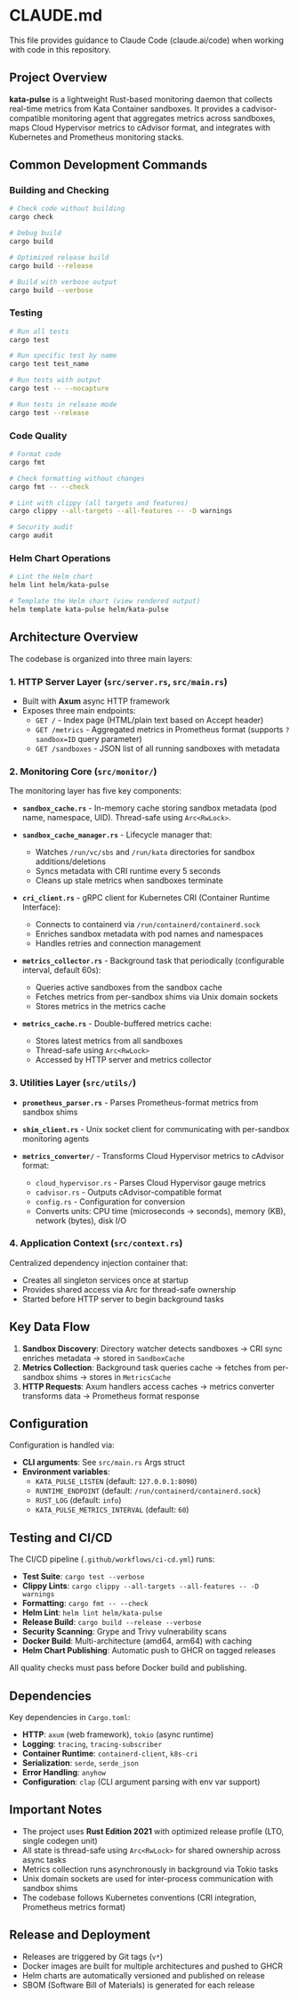# CLAUDE.md

This file provides guidance to Claude Code (claude.ai/code) when working with code in this repository.

## Project Overview

**kata-pulse** is a lightweight Rust-based monitoring daemon that collects real-time metrics from Kata Container sandboxes. It provides a cadvisor-compatible monitoring agent that aggregates metrics across sandboxes, maps Cloud Hypervisor metrics to cAdvisor format, and integrates with Kubernetes and Prometheus monitoring stacks.

## Common Development Commands

### Building and Checking

```bash
# Check code without building
cargo check

# Debug build
cargo build

# Optimized release build
cargo build --release

# Build with verbose output
cargo build --verbose
```

### Testing

```bash
# Run all tests
cargo test

# Run specific test by name
cargo test test_name

# Run tests with output
cargo test -- --nocapture

# Run tests in release mode
cargo test --release
```

### Code Quality

```bash
# Format code
cargo fmt

# Check formatting without changes
cargo fmt -- --check

# Lint with clippy (all targets and features)
cargo clippy --all-targets --all-features -- -D warnings

# Security audit
cargo audit
```

### Helm Chart Operations

```bash
# Lint the Helm chart
helm lint helm/kata-pulse

# Template the Helm chart (view rendered output)
helm template kata-pulse helm/kata-pulse
```

## Architecture Overview

The codebase is organized into three main layers:

### 1. **HTTP Server Layer** (`src/server.rs`, `src/main.rs`)
- Built with **Axum** async HTTP framework
- Exposes three main endpoints:
  - `GET /` - Index page (HTML/plain text based on Accept header)
  - `GET /metrics` - Aggregated metrics in Prometheus format (supports `?sandbox=ID` query parameter)
  - `GET /sandboxes` - JSON list of all running sandboxes with metadata

### 2. **Monitoring Core** (`src/monitor/`)
The monitoring layer has five key components:

- **`sandbox_cache.rs`** - In-memory cache storing sandbox metadata (pod name, namespace, UID). Thread-safe using `Arc<RwLock>`.

- **`sandbox_cache_manager.rs`** - Lifecycle manager that:
  - Watches `/run/vc/sbs` and `/run/kata` directories for sandbox additions/deletions
  - Syncs metadata with CRI runtime every 5 seconds
  - Cleans up stale metrics when sandboxes terminate

- **`cri_client.rs`** - gRPC client for Kubernetes CRI (Container Runtime Interface):
  - Connects to containerd via `/run/containerd/containerd.sock`
  - Enriches sandbox metadata with pod names and namespaces
  - Handles retries and connection management

- **`metrics_collector.rs`** - Background task that periodically (configurable interval, default 60s):
  - Queries active sandboxes from the sandbox cache
  - Fetches metrics from per-sandbox shims via Unix domain sockets
  - Stores metrics in the metrics cache

- **`metrics_cache.rs`** - Double-buffered metrics cache:
  - Stores latest metrics from all sandboxes
  - Thread-safe using `Arc<RwLock>`
  - Accessed by HTTP server and metrics collector

### 3. **Utilities Layer** (`src/utils/`)

- **`prometheus_parser.rs`** - Parses Prometheus-format metrics from sandbox shims

- **`shim_client.rs`** - Unix socket client for communicating with per-sandbox monitoring agents

- **`metrics_converter/`** - Transforms Cloud Hypervisor metrics to cAdvisor format:
  - `cloud_hypervisor.rs` - Parses Cloud Hypervisor gauge metrics
  - `cadvisor.rs` - Outputs cAdvisor-compatible format
  - `config.rs` - Configuration for conversion
  - Converts units: CPU time (microseconds → seconds), memory (KB), network (bytes), disk I/O

### 4. **Application Context** (`src/context.rs`)
Centralized dependency injection container that:
- Creates all singleton services once at startup
- Provides shared access via Arc for thread-safe ownership
- Started before HTTP server to begin background tasks

## Key Data Flow

1. **Sandbox Discovery**: Directory watcher detects sandboxes → CRI sync enriches metadata → stored in `SandboxCache`
2. **Metrics Collection**: Background task queries cache → fetches from per-sandbox shims → stores in `MetricsCache`
3. **HTTP Requests**: Axum handlers access caches → metrics converter transforms data → Prometheus format response

## Configuration

Configuration is handled via:
- **CLI arguments**: See `src/main.rs` Args struct
- **Environment variables**:
  - `KATA_PULSE_LISTEN` (default: `127.0.0.1:8090`)
  - `RUNTIME_ENDPOINT` (default: `/run/containerd/containerd.sock`)
  - `RUST_LOG` (default: `info`)
  - `KATA_PULSE_METRICS_INTERVAL` (default: `60`)

## Testing and CI/CD

The CI/CD pipeline (`.github/workflows/ci-cd.yml`) runs:
- **Test Suite**: `cargo test --verbose`
- **Clippy Lints**: `cargo clippy --all-targets --all-features -- -D warnings`
- **Formatting**: `cargo fmt -- --check`
- **Helm Lint**: `helm lint helm/kata-pulse`
- **Release Build**: `cargo build --release --verbose`
- **Security Scanning**: Grype and Trivy vulnerability scans
- **Docker Build**: Multi-architecture (amd64, arm64) with caching
- **Helm Chart Publishing**: Automatic push to GHCR on tagged releases

All quality checks must pass before Docker build and publishing.

## Dependencies

Key dependencies in `Cargo.toml`:
- **HTTP**: `axum` (web framework), `tokio` (async runtime)
- **Logging**: `tracing`, `tracing-subscriber`
- **Container Runtime**: `containerd-client`, `k8s-cri`
- **Serialization**: `serde`, `serde_json`
- **Error Handling**: `anyhow`
- **Configuration**: `clap` (CLI argument parsing with env var support)

## Important Notes

- The project uses **Rust Edition 2021** with optimized release profile (LTO, single codegen unit)
- All state is thread-safe using `Arc<RwLock>` for shared ownership across async tasks
- Metrics collection runs asynchronously in background via Tokio tasks
- Unix domain sockets are used for inter-process communication with sandbox shims
- The codebase follows Kubernetes conventions (CRI integration, Prometheus metrics format)

## Release and Deployment

- Releases are triggered by Git tags (`v*`)
- Docker images are built for multiple architectures and pushed to GHCR
- Helm charts are automatically versioned and published on release
- SBOM (Software Bill of Materials) is generated for each release
